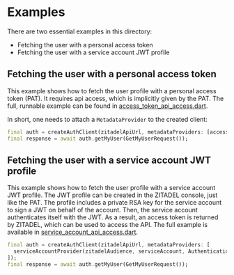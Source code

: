 # Examples

There are two essential examples in this directory:

- Fetching the user with a personal access token
- Fetching the user with a service account JWT profile

## Fetching the user with a personal access token

This example shows how to fetch the user profile with a personal access token (PAT).
It requires api access, which is implicitly given by the PAT. The full, runnable
example can be found in [access_token_api_access.dart](./access_token_api_access.dart).

In short, one needs to attach a `MetadataProvider` to the created client:

```dart
final auth = createAuthClient(zitadelApiUrl, metadataProviders: [accessTokenProvider(accessToken)]);
final response = await auth.getMyUser(GetMyUserRequest());
```

## Fetching the user with a service account JWT profile

This example shows how to fetch the user profile with a service account JWT profile.
The JWT profile can be created in the ZITADEL console, just like the PAT.
The profile includes a private RSA key for the service account to sign a JWT on behalf
of the account. Then, the service account authenticates itself with the JWT.
As a result, an access token is returned by ZITADEL, which can be used to access the API.
The full example is available in [service_account_api_access.dart](./service_account_api_access.dart).

```dart
final auth = createAuthClient(zitadelApiUrl, metadataProviders: [
  serviceAccountProvider(zitadelAudience, serviceAccount, AuthenticationOptions(apiAccess: true))
]);
final response = await auth.getMyUser(GetMyUserRequest());
```
